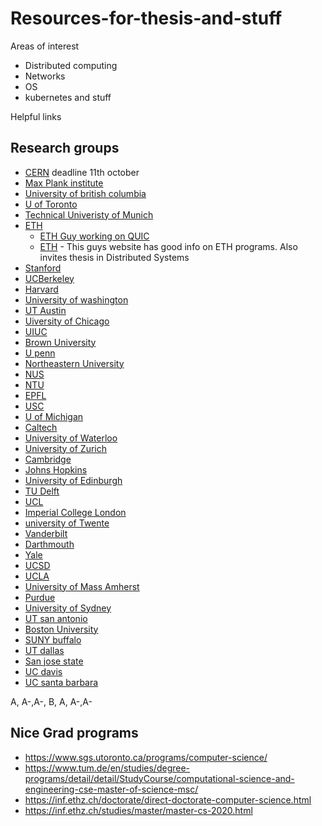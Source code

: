 # Resources-for-thesis-and-stuff

Areas of interest
- Distributed computing
- Networks 
- OS
- kubernetes and stuff


Helpful links 

## Research groups 
- [CERN](https://jobs.smartrecruiters.com/CERN/743999759491974-technical-studentships-it-mathematics-and-robotics-2021-2?trid=c3270850-b100-4fd2-8aad-40a973eec45a) deadline 11th october
- [Max Plank institute ](https://www.mpi-sws.org/research-careers/#internships)
- [University of british columbia]( https://systopia.cs.ubc.ca/news)
- [U of Toronto ](http://csng.cs.toronto.edu/research.php)
- [Technical Univeristy of Munich ](https://www.tum.de/en/studies/degree-programs/detail/detail/StudyCourse/computational-science-and-engineering-cse-master-of-science-msc/)
- [ETH ](https://inf.ethz.ch/research/networked-systems-parallel-computing.html)
  - [ETH Guy working on QUIC](https://netsec.ethz.ch/people/aperrig/)
  - [ETH](http://people.inf.ethz.ch/troscoe/) - This guys website has good info on ETH programs. Also invites thesis in Distributed Systems
- [Stanford](https://cs.stanford.edu/research/computer-systems)
- [UCBerkeley](https://www2.eecs.berkeley.edu/Research/Areas/OSNT/)
- [Harvard ](https://www.seas.harvard.edu/computer-science/faculty-research)
- [University of washington ](https://www.cs.washington.edu/research/systems/projects)
- [UT Austin ](https://www.cs.utexas.edu/research/areas/operating-systems-distributed-systems-and-networking)
- [Uiversity of Chicago]( https://computerscience.uchicago.edu/research/research-areas/)
- [UIUC]( https://cs.illinois.edu/research/areas)
- [Brown University](https://cs.brown.edu/research/areas.html)
- [U penn](https://highlights.cis.upenn.edu/cis-research-areas/)
- [Northeastern University](https://www.khoury.northeastern.edu/research_areas/systems-and-networking/)
- [NUS](https://www.comp.nus.edu.sg/about/depts/cs/research/sys-net/)
- [NTU](https://www.ntu.edu.sg/scse/research/research-groups#Content_C027_Col00)
- [EPFL](https://www.epfl.ch/schools/ic/research/domains/)
- [USC](https://www.cs.usc.edu/research/research-areas-labs/#systems)
- [U of Michigan](https://cse.engin.umich.edu/research/research-areas/networking-operating-systems-distributed-systems/)
- [Caltech](https://cms.caltech.edu/research/networked)
- [University of Waterloo](https://cs.uwaterloo.ca/research/research-areas/systems-and-networking)
- [University of Zurich](https://www.ifi.uzh.ch/en/research/faculty.html)
- [Cambridge](https://www.cst.cam.ac.uk/research/themes/systems-and-networking)
- [Johns Hopkins ](https://www.cs.jhu.edu/research/systems/)
- [University of Edinburgh](https://www.ed.ac.uk/informatics/research/research-themes/computer-systems)
- [TU Delft](https://www.tudelft.nl/en/eemcs/cooperation/delft-data-science/research/research-groups)
- [UCL](https://www.ucl.ac.uk/computer-science/research/research-groups/systems-and-networks-research-group)
- [Imperial College London](https://www.imperial.ac.uk/computing/research/systems/)
- [university of Twente](https://www.utwente.nl/en/education/master/programmes/computer-science/research/)
- [Vanderbilt](https://www.isis.vanderbilt.edu/)
- [Darthmouth](https://web.cs.dartmouth.edu/research/research-groups-labs)
- [Yale](https://cpsc.yale.edu/research/yale-computer-science-research-introduction-0)
- [UCSD](http://www.sysnet.ucsd.edu/sysnet/)
- [UCLA](https://www.cs.ucla.edu/research-areas/)
- [University of Mass Amherst](https://www.cics.umass.edu/research/area/networking-and-distributed-systems)
- [Purdue](https://www.cs.purdue.edu/research/)
- [University of Sydney](https://www.sydney.edu.au/engineering/schools/school-of-computer-science.html)
- [UT san antonio](https://cs.utsa.edu/people/faculty)
- [Boston University](https://www.bu.edu/cs/research/networks/)
- [SUNY buffalo](https://engineering.buffalo.edu/computer-science-engineering/research/research-areas.html)
- [UT dallas](https://cs.utdallas.edu/research/research-areas/)
- [San jose state](https://www.sjsu.edu/cs/faculty/research.php)
- [UC davis](https://cs.ucdavis.edu/faculty-research)
- [UC santa barbara](https://cs.ucsb.edu/research)

A, A-,A-, B, A, A-,A- 



## Nice Grad programs

- https://www.sgs.utoronto.ca/programs/computer-science/
- https://www.tum.de/en/studies/degree-programs/detail/detail/StudyCourse/computational-science-and-engineering-cse-master-of-science-msc/
- https://inf.ethz.ch/doctorate/direct-doctorate-computer-science.html
- https://inf.ethz.ch/studies/master/master-cs-2020.html
